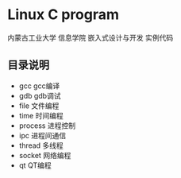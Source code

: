 # Linux C program
   内蒙古工业大学 信息学院 嵌入式设计与开发 实例代码
## 目录说明
* gcc gcc编译
* gdb gdb调试
* file 文件编程
* time 时间编程
* process 进程控制
* ipc 进程间通信
* thread 多线程
* socket 网络编程
* qt QT编程
